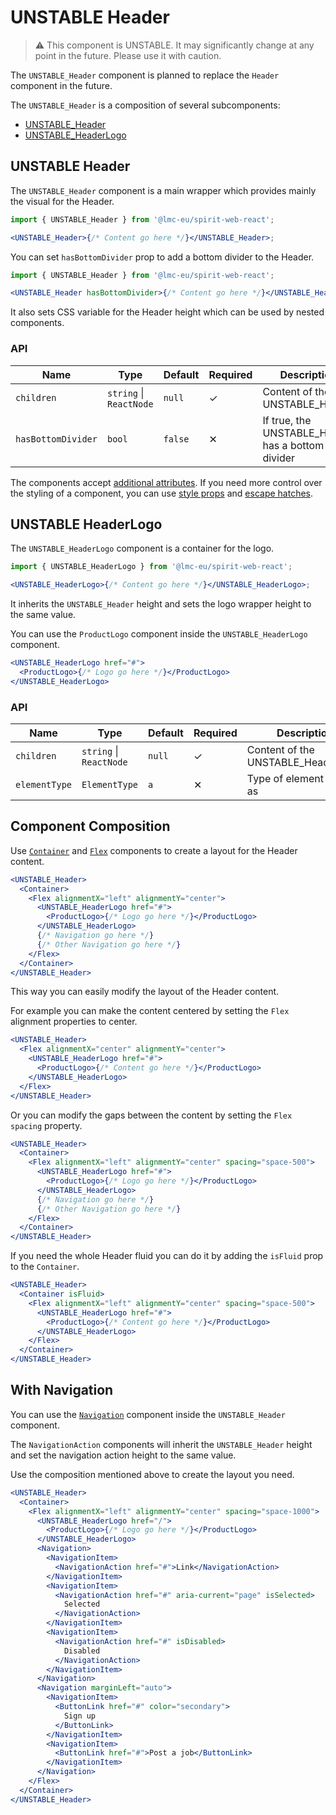 # UNSTABLE Header

> ⚠️ This component is UNSTABLE. It may significantly change at any point in the future.
> Please use it with caution.

The `UNSTABLE_Header` component is planned to replace the `Header` component in the future.

The `UNSTABLE_Header` is a composition of several subcomponents:

- [UNSTABLE_Header](#unstable-header)
- [UNSTABLE_HeaderLogo](#unstable-headerlogo)

## UNSTABLE Header

The `UNSTABLE_Header` component is a main wrapper which provides mainly the visual for the Header.

```jsx
import { UNSTABLE_Header } from '@lmc-eu/spirit-web-react';

<UNSTABLE_Header>{/* Content go here */}</UNSTABLE_Header>;
```

You can set `hasBottomDivider` prop to add a bottom divider to the Header.

```jsx
import { UNSTABLE_Header } from '@lmc-eu/spirit-web-react';

<UNSTABLE_Header hasBottomDivider>{/* Content go here */}</UNSTABLE_Header>;
```

It also sets CSS variable for the Header height which can be used by nested components.

### API

| Name               | Type                    | Default | Required | Description                                       |
| ------------------ | ----------------------- | ------- | -------- | ------------------------------------------------- |
| `children`         | `string` \| `ReactNode` | `null`  | ✓        | Content of the UNSTABLE_Header                    |
| `hasBottomDivider` | `bool`                  | `false` | ✕        | If true, the UNSTABLE_Header has a bottom divider |

The components accept [additional attributes][readme-additional-attributes].
If you need more control over the styling of a component, you can use [style props][readme-style-props]
and [escape hatches][readme-escape-hatches].

## UNSTABLE HeaderLogo

The `UNSTABLE_HeaderLogo` component is a container for the logo.

```jsx
import { UNSTABLE_HeaderLogo } from '@lmc-eu/spirit-web-react';

<UNSTABLE_HeaderLogo>{/* Content go here */}</UNSTABLE_HeaderLogo>;
```

It inherits the `UNSTABLE_Header` height and sets the logo wrapper height to the same value.

You can use the `ProductLogo` component inside the `UNSTABLE_HeaderLogo` component.

```jsx
<UNSTABLE_HeaderLogo href="#">
  <ProductLogo>{/* Logo go here */}</ProductLogo>
</UNSTABLE_HeaderLogo>
```

### API

| Name          | Type                    | Default | Required | Description                        |
| ------------- | ----------------------- | ------- | -------- | ---------------------------------- |
| `children`    | `string` \| `ReactNode` | `null`  | ✓        | Content of the UNSTABLE_HeaderLogo |
| `elementType` | `ElementType`           | `a`     | ✕        | Type of element used as            |

## Component Composition

Use [`Container`][web-react-container] and [`Flex`][web-react-flex] components to create a layout for the Header content.

```jsx
<UNSTABLE_Header>
  <Container>
    <Flex alignmentX="left" alignmentY="center">
      <UNSTABLE_HeaderLogo href="#">
        <ProductLogo>{/* Logo go here */}</ProductLogo>
      </UNSTABLE_HeaderLogo>
      {/* Navigation go here */}
      {/* Other Navigation go here */}
    </Flex>
  </Container>
</UNSTABLE_Header>
```

This way you can easily modify the layout of the Header content.

For example you can make the content centered by setting the `Flex` alignment properties to center.

```jsx
<UNSTABLE_Header>
  <Flex alignmentX="center" alignmentY="center">
    <UNSTABLE_HeaderLogo href="#">
      <ProductLogo>{/* Content go here */}</ProductLogo>
    </UNSTABLE_HeaderLogo>
  </Flex>
</UNSTABLE_Header>
```

Or you can modify the gaps between the content by setting the `Flex` `spacing` property.

```jsx
<UNSTABLE_Header>
  <Container>
    <Flex alignmentX="left" alignmentY="center" spacing="space-500">
      <UNSTABLE_HeaderLogo href="#">
        <ProductLogo>{/* Logo go here */}</ProductLogo>
      </UNSTABLE_HeaderLogo>
      {/* Navigation go here */}
      {/* Other Navigation go here */}
    </Flex>
  </Container>
</UNSTABLE_Header>
```

If you need the whole Header fluid you can do it by adding the `isFluid` prop to the `Container`.

```jsx
<UNSTABLE_Header>
  <Container isFluid>
    <Flex alignmentX="left" alignmentY="center" spacing="space-500">
      <UNSTABLE_HeaderLogo href="#">
        <ProductLogo>{/* Content go here */}</ProductLogo>
      </UNSTABLE_HeaderLogo>
    </Flex>
  </Container>
</UNSTABLE_Header>
```

## With Navigation

You can use the [`Navigation`][web-react-navigation] component inside the `UNSTABLE_Header` component.

The `NavigationAction` components will inherit the `UNSTABLE_Header` height and set the navigation
action height to the same value.

Use the composition mentioned above to create the layout you need.

```jsx
<UNSTABLE_Header>
  <Container>
    <Flex alignmentX="left" alignmentY="center" spacing="space-1000">
      <UNSTABLE_HeaderLogo href="/">
        <ProductLogo>{/* Logo go here */}</ProductLogo>
      </UNSTABLE_HeaderLogo>
      <Navigation>
        <NavigationItem>
          <NavigationAction href="#">Link</NavigationAction>
        </NavigationItem>
        <NavigationItem>
          <NavigationAction href="#" aria-current="page" isSelected>
            Selected
          </NavigationAction>
        </NavigationItem>
        <NavigationItem>
          <NavigationAction href="#" isDisabled>
            Disabled
          </NavigationAction>
        </NavigationItem>
      </Navigation>
      <Navigation marginLeft="auto">
        <NavigationItem>
          <ButtonLink href="#" color="secondary">
            Sign up
          </ButtonLink>
        </NavigationItem>
        <NavigationItem>
          <ButtonLink href="#">Post a job</ButtonLink>
        </NavigationItem>
      </Navigation>
    </Flex>
  </Container>
</UNSTABLE_Header>
```

[readme-additional-attributes]: https://github.com/lmc-eu/spirit-design-system/blob/main/packages/web-react/README.md#additional-attributes
[readme-escape-hatches]: https://github.com/lmc-eu/spirit-design-system/blob/main/packages/web-react/README.md#escape-hatches
[readme-style-props]: https://github.com/lmc-eu/spirit-design-system/blob/main/packages/web-react/README.md#style-props
[web-react-container]: https://github.com/lmc-eu/spirit-design-system/blob/main/packages/web-react/src/components/Container/README.md
[web-react-flex]: https://github.com/lmc-eu/spirit-design-system/blob/main/packages/web-react/src/components/Flex/README.md
[web-react-navigation]: https://github.com/lmc-eu/spirit-design-system/blob/main/packages/web-react/src/components/Navigation/README.md
